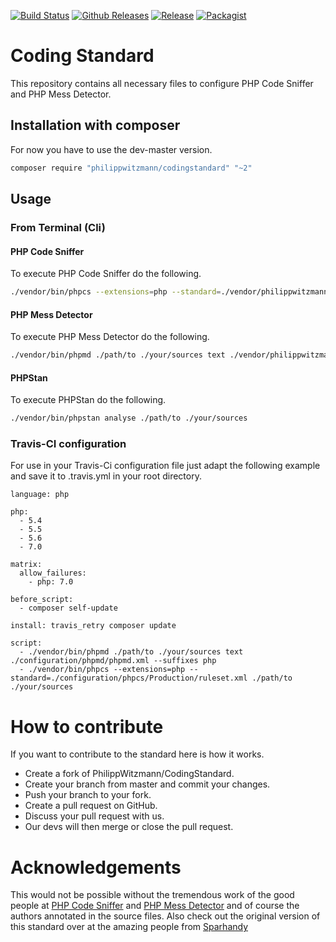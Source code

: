 [![Build Status](https://travis-ci.org/PhilippWitzmann/CodingStandard.svg?branch=master)](https://travis-ci.org/PhilippWitzmann/CodingStandard) [![Github Releases](https://img.shields.io/github/downloads/PhilippWitzmann/CodingStandard/latest/total.svg)]() [![Release](https://img.shields.io/github/release/PhilippWitzmann/CodingStandard.svg)]() [![Packagist](https://img.shields.io/packagist/l/PhilippWitzmann/CodingStandard.svg)]()

# Coding Standard

This repository contains all necessary files to configure PHP Code Sniffer and PHP Mess Detector. 

## Installation with composer

For now you have to use the dev-master version.

```bash
composer require "philippwitzmann/codingstandard" "~2"
```

## Usage

### From Terminal (Cli)

#### PHP Code Sniffer

To execute PHP Code Sniffer do the following.
```bash
./vendor/bin/phpcs --extensions=php --standard=./vendor/philippwitzmann/codingstandard/src/phpcs/Production/ruleset.xml ./path/to ./your/sources 
```

#### PHP Mess Detector
To execute PHP Mess Detector do the following.
```bash
./vendor/bin/phpmd ./path/to ./your/sources text ./vendor/philippwitzmann/codingstandard/src/phpmd/phpmd.xml --suffixes php
```

#### PHPStan
To execute PHPStan do the following.
```bash
./vendor/bin/phpstan analyse ./path/to ./your/sources
```

### Travis-CI configuration

For use in your Travis-Ci configuration file just adapt the following example and save it to .travis.yml in your root directory.
```
language: php

php:
  - 5.4
  - 5.5
  - 5.6
  - 7.0

matrix:
  allow_failures:
    - php: 7.0

before_script:
  - composer self-update

install: travis_retry composer update

script:
  - ./vendor/bin/phpmd ./path/to ./your/sources text ./configuration/phpmd/phpmd.xml --suffixes php
  - ./vendor/bin/phpcs --extensions=php --standard=./configuration/phpcs/Production/ruleset.xml ./path/to ./your/sources
```

# How to contribute

If you want to contribute to the standard here is how it works.

* Create a fork of PhilippWitzmann/CodingStandard.
* Create your branch from master and commit your changes.
* Push your branch to your fork.
* Create a pull request on GitHub.
* Discuss your pull request with us.
* Our devs will then merge or close the pull request.

# Acknowledgements
This would not be possible without the tremendous work of the good people at [PHP Code Sniffer](https://github.com/squizlabs/PHP_CodeSniffer) and [PHP Mess Detector](https://github.com/phpmd/phpmd) and of course the authors annotated in the source files.
Also check out the original version of this standard over at the amazing people from [Sparhandy](https://github.com/Sparhandy/CodingStandard)